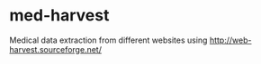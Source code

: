 # med-harvest
Medical data extraction from different websites using http://web-harvest.sourceforge.net/
